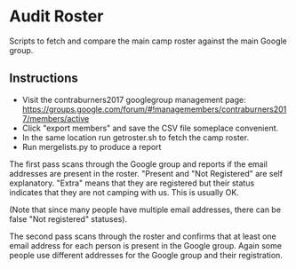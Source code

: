 # Audit Roster

Scripts to fetch and compare the main camp roster against the main Google group.

## Instructions

- Visit the contraburners2017 googlegroup  management page: https://groups.google.com/forum/#!managemembers/contraburners2017/members/active 
- Click "export members" and save the CSV file someplace convenient.
- In the same location run getroster.sh to fetch the camp roster.
- Run mergelists.py to produce a report

The first pass scans through the Google group and reports if the email addresses are present in the roster.  "Present and "Not Registered" are self explanatory.  "Extra" means that they are registered but their status indicates that they are not camping with us.  This is usually OK.

(Note that since many people have multiple email addresses, there can be false "Not registered" statuses).

The second pass scans through the roster and confirms that at least one email address for each person is present in the Google group.  Again some people use different addresses for the Google group and their registration.
